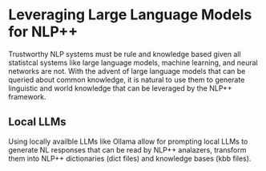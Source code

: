 # Leveraging Large Language Models for NLP++

Trustworthy NLP systems must be rule and knowledge based given all statistcal systems like large language models, machine learning, and neural networks are not. With the advent of large language models that can be queried about common knowledge, it is natural to use them to generate linguistic and world knowledge that can be leveraged by the NLP++ framework.

## Local LLMs

Using locally availble LLMs like Ollama allow for prompting local LLMs to generate NL responses that can be read by NLP++ analazers, transform them into NLP++ dictionaries (dict files) and knowledge bases (kbb files).
